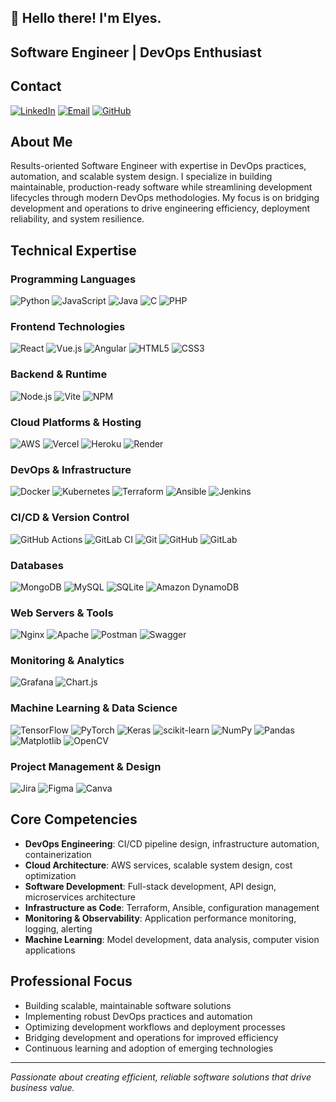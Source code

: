 ## 👋 Hello there! I'm Elyes.

## Software Engineer | DevOps Enthusiast

## Contact

[![LinkedIn](https://img.shields.io/badge/LinkedIn-0077B5?style=flat&logo=linkedin&logoColor=white)](https://linkedin.com/in/elyes-dachraoui)
[![Email](https://img.shields.io/badge/Email-0078D4?style=flat&logo=microsoft-outlook&logoColor=white)](mailto:elyes.dachraoui@outlook.com)
[![GitHub](https://img.shields.io/badge/GitHub-181717?style=flat&logo=github&logoColor=white)](https://github.com/elyes-io)

## About Me

Results-oriented Software Engineer with expertise in DevOps practices, automation, and scalable system design. I specialize in building maintainable, production-ready software while streamlining development lifecycles through modern DevOps methodologies. My focus is on bridging development and operations to drive engineering efficiency, deployment reliability, and system resilience.

## Technical Expertise

### Programming Languages
![Python](https://img.shields.io/badge/Python-3670A0?style=flat&logo=python&logoColor=white)
![JavaScript](https://img.shields.io/badge/JavaScript-F7DF1E?style=flat&logo=javascript&logoColor=black)
![Java](https://img.shields.io/badge/Java-ED8B00?style=flat&logo=openjdk&logoColor=white)
![C](https://img.shields.io/badge/C-00599C?style=flat&logo=c&logoColor=white)
![PHP](https://img.shields.io/badge/PHP-777BB4?style=flat&logo=php&logoColor=white)

### Frontend Technologies
![React](https://img.shields.io/badge/React-20232A?style=flat&logo=react&logoColor=61DAFB)
![Vue.js](https://img.shields.io/badge/Vue.js-35495E?style=flat&logo=vue.js&logoColor=4FC08D)
![Angular](https://img.shields.io/badge/Angular-DD0031?style=flat&logo=angular&logoColor=white)
![HTML5](https://img.shields.io/badge/HTML5-E34F26?style=flat&logo=html5&logoColor=white)
![CSS3](https://img.shields.io/badge/CSS3-1572B6?style=flat&logo=css3&logoColor=white)

### Backend & Runtime
![Node.js](https://img.shields.io/badge/Node.js-6DA55F?style=flat&logo=node.js&logoColor=white)
![Vite](https://img.shields.io/badge/Vite-646CFF?style=flat&logo=vite&logoColor=white)
![NPM](https://img.shields.io/badge/NPM-CB3837?style=flat&logo=npm&logoColor=white)

### Cloud Platforms & Hosting
![AWS](https://img.shields.io/badge/AWS-FF9900?style=flat&logo=amazon-aws&logoColor=white)
![Vercel](https://img.shields.io/badge/Vercel-000000?style=flat&logo=vercel&logoColor=white)
![Heroku](https://img.shields.io/badge/Heroku-430098?style=flat&logo=heroku&logoColor=white)
![Render](https://img.shields.io/badge/Render-46E3B7?style=flat&logo=render&logoColor=white)

### DevOps & Infrastructure
![Docker](https://img.shields.io/badge/Docker-0DB7ED?style=flat&logo=docker&logoColor=white)
![Kubernetes](https://img.shields.io/badge/Kubernetes-326CE5?style=flat&logo=kubernetes&logoColor=white)
![Terraform](https://img.shields.io/badge/Terraform-5835CC?style=flat&logo=terraform&logoColor=white)
![Ansible](https://img.shields.io/badge/Ansible-1A1918?style=flat&logo=ansible&logoColor=white)
![Jenkins](https://img.shields.io/badge/Jenkins-2C5263?style=flat&logo=jenkins&logoColor=white)

### CI/CD & Version Control
![GitHub Actions](https://img.shields.io/badge/GitHub_Actions-2671E5?style=flat&logo=github-actions&logoColor=white)
![GitLab CI](https://img.shields.io/badge/GitLab_CI-181717?style=flat&logo=gitlab&logoColor=white)
![Git](https://img.shields.io/badge/Git-F05032?style=flat&logo=git&logoColor=white)
![GitHub](https://img.shields.io/badge/GitHub-181717?style=flat&logo=github&logoColor=white)
![GitLab](https://img.shields.io/badge/GitLab-181717?style=flat&logo=gitlab&logoColor=white)

### Databases
![MongoDB](https://img.shields.io/badge/MongoDB-4EA94B?style=flat&logo=mongodb&logoColor=white)
![MySQL](https://img.shields.io/badge/MySQL-4479A1?style=flat&logo=mysql&logoColor=white)
![SQLite](https://img.shields.io/badge/SQLite-07405E?style=flat&logo=sqlite&logoColor=white)
![Amazon DynamoDB](https://img.shields.io/badge/DynamoDB-4053D6?style=flat&logo=amazon-dynamodb&logoColor=white)

### Web Servers & Tools
![Nginx](https://img.shields.io/badge/Nginx-009639?style=flat&logo=nginx&logoColor=white)
![Apache](https://img.shields.io/badge/Apache-D42029?style=flat&logo=apache&logoColor=white)
![Postman](https://img.shields.io/badge/Postman-FF6C37?style=flat&logo=postman&logoColor=white)
![Swagger](https://img.shields.io/badge/Swagger-85EA2D?style=flat&logo=swagger&logoColor=black)

### Monitoring & Analytics
![Grafana](https://img.shields.io/badge/Grafana-F46800?style=flat&logo=grafana&logoColor=white)
![Chart.js](https://img.shields.io/badge/Chart.js-F5788D?style=flat&logo=chart.js&logoColor=white)

### Machine Learning & Data Science
![TensorFlow](https://img.shields.io/badge/TensorFlow-FF6F00?style=flat&logo=tensorflow&logoColor=white)
![PyTorch](https://img.shields.io/badge/PyTorch-EE4C2C?style=flat&logo=pytorch&logoColor=white)
![Keras](https://img.shields.io/badge/Keras-D00000?style=flat&logo=keras&logoColor=white)
![scikit-learn](https://img.shields.io/badge/scikit--learn-F7931E?style=flat&logo=scikit-learn&logoColor=white)
![NumPy](https://img.shields.io/badge/NumPy-013243?style=flat&logo=numpy&logoColor=white)
![Pandas](https://img.shields.io/badge/Pandas-150458?style=flat&logo=pandas&logoColor=white)
![Matplotlib](https://img.shields.io/badge/Matplotlib-11557C?style=flat&logo=matplotlib&logoColor=white)
![OpenCV](https://img.shields.io/badge/OpenCV-27338E?style=flat&logo=opencv&logoColor=white)

### Project Management & Design
![Jira](https://img.shields.io/badge/Jira-0052CC?style=flat&logo=jira&logoColor=white)
![Figma](https://img.shields.io/badge/Figma-F24E1E?style=flat&logo=figma&logoColor=white)
![Canva](https://img.shields.io/badge/Canva-00C4CC?style=flat&logo=canva&logoColor=white)

## Core Competencies

- **DevOps Engineering**: CI/CD pipeline design, infrastructure automation, containerization
- **Cloud Architecture**: AWS services, scalable system design, cost optimization
- **Software Development**: Full-stack development, API design, microservices architecture
- **Infrastructure as Code**: Terraform, Ansible, configuration management
- **Monitoring & Observability**: Application performance monitoring, logging, alerting
- **Machine Learning**: Model development, data analysis, computer vision applications

## Professional Focus

- Building scalable, maintainable software solutions
- Implementing robust DevOps practices and automation
- Optimizing development workflows and deployment processes
- Bridging development and operations for improved efficiency
- Continuous learning and adoption of emerging technologies

---

*Passionate about creating efficient, reliable software solutions that drive business value.*
